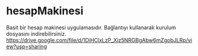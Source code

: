 # hesapMakinesi
Basit bir hesap makinesi uygulamasıdır.
Bağlantıyı kullanarak kurulum dosyasını indirebilirsiniz.
https://drive.google.com/file/d/1DiHClxLzP_Xjz5NRGBgAbw6mZgobJLRp/view?usp=sharing
